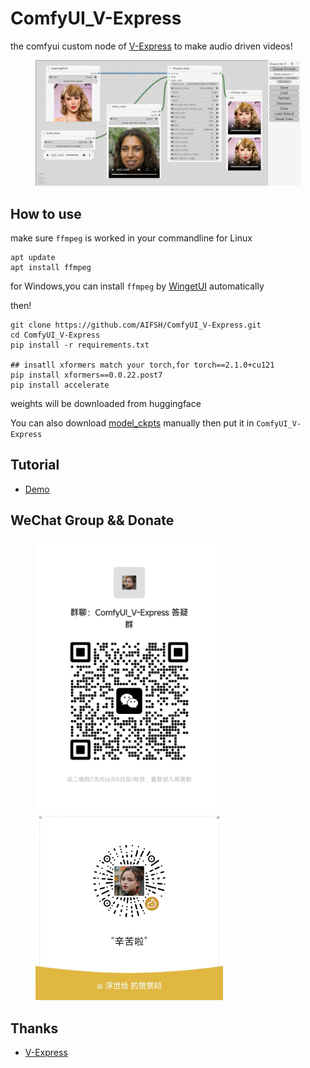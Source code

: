 # ComfyUI_V-Express
the comfyui custom node of [V-Express](https://github.com/tencent-ailab/V-Express) to make audio driven videos!
<div>
  <figure>
  <img alt='webpage' src="web.png?raw=true" width="600px"/>
  <figure>
</div>

## How to use
make sure `ffmpeg` is worked in your commandline
for Linux
```
apt update
apt install ffmpeg
```
for Windows,you can install `ffmpeg` by [WingetUI](https://github.com/marticliment/WingetUI) automatically

then!
```
git clone https://github.com/AIFSH/ComfyUI_V-Express.git
cd ComfyUI_V-Express
pip install -r requirements.txt

## insatll xformers match your torch,for torch==2.1.0+cu121
pip install xformers==0.0.22.post7
pip install accelerate 
```
weights will be downloaded from huggingface

You can also download [model_ckpts](https://huggingface.co/tk93/V-Express) manually then put it in `ComfyUI_V-Express`


## Tutorial
- [Demo](https://www.bilibili.com/video/BV1Br421L7rX)

## WeChat Group && Donate
<div>
  <figure>
  <img alt='Wechat' src="wechat.jpg?raw=true" width="300px"/>
  <img alt='donate' src="donate.jpg?raw=true" width="300px"/>
  <figure>
</div>
    
## Thanks
- [V-Express](https://github.com/tencent-ailab/V-Express)
